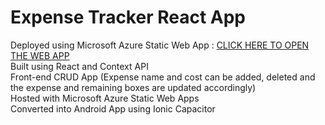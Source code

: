 # Expense Tracker React App

Deployed using Microsoft Azure Static Web App : [CLICK HERE TO OPEN THE WEB APP](https://yellow-mushroom-054415c10.2.azurestaticapps.net) 
<br/>
Built using React and Context API
<br/>
Front-end CRUD App (Expense name and cost can be added, deleted and the expense and remaining boxes are updated accordingly)
<br/>
Hosted with Microsoft Azure Static Web Apps
<br/>
Converted into Android App using Ionic Capacitor
